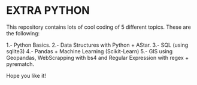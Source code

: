 # EXTRA PYTHON

This repository contains lots of cool coding of 5 different topics. These are the following:

1.- Python Basics.
2.- Data Structures with Python + AStar.
3.- SQL (using sqlite3)
4.- Pandas + Machine Learning (Scikit-Learn)
5.- GIS using Geopandas, WebScrapping with bs4 and Regular Expression with regex + pyrematch.

Hope you like it!
